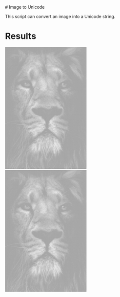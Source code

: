 # Image to Unicode

This script can convert an image into a Unicode string.

# Results

<div float=left>
  <img src="readme-assets/lion.jpg" height="400">
  <img src="readme-assets/lion.gif" height="400">
</div>
